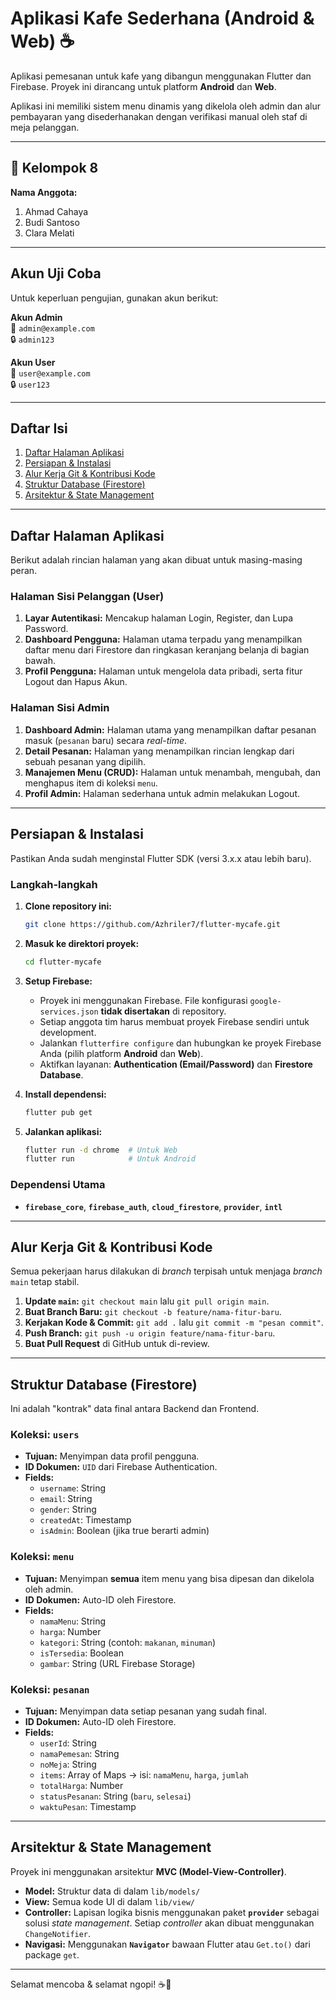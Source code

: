 # Aplikasi Kafe Sederhana (Android & Web) ☕

Aplikasi pemesanan untuk kafe yang dibangun menggunakan Flutter dan Firebase. Proyek ini dirancang untuk platform **Android** dan **Web**.

Aplikasi ini memiliki sistem menu dinamis yang dikelola oleh admin dan alur pembayaran yang disederhanakan dengan verifikasi manual oleh staf di meja pelanggan.

---

## 👥 Kelompok 8
**Nama Anggota:**
1. Ahmad Cahaya
2. Budi Santoso
3. Clara Melati

---

## Akun Uji Coba
Untuk keperluan pengujian, gunakan akun berikut:

**Akun Admin**  
📧 `admin@example.com`  
🔒 `admin123`

**Akun User**  
📧 `user@example.com`  
🔒 `user123`

---

## Daftar Isi
1.  [Daftar Halaman Aplikasi](#daftar-halaman-aplikasi)
2.  [Persiapan & Instalasi](#persiapan--instalasi)
3.  [Alur Kerja Git & Kontribusi Kode](#alur-kerja-git--kontribusi-kode)
4.  [Struktur Database (Firestore)](#struktur-database-firestore)
5.  [Arsitektur & State Management](#arsitektur--state-management)

---

## Daftar Halaman Aplikasi

Berikut adalah rincian halaman yang akan dibuat untuk masing-masing peran.

### Halaman Sisi Pelanggan (User)
1.  **Layar Autentikasi:** Mencakup halaman Login, Register, dan Lupa Password.
2.  **Dashboard Pengguna:** Halaman utama terpadu yang menampilkan daftar menu dari Firestore dan ringkasan keranjang belanja di bagian bawah.
3.  **Profil Pengguna:** Halaman untuk mengelola data pribadi, serta fitur Logout dan Hapus Akun.

### Halaman Sisi Admin
1.  **Dashboard Admin:** Halaman utama yang menampilkan daftar pesanan masuk (`pesanan` baru) secara *real-time*.
2.  **Detail Pesanan:** Halaman yang menampilkan rincian lengkap dari sebuah pesanan yang dipilih.
3.  **Manajemen Menu (CRUD):** Halaman untuk menambah, mengubah, dan menghapus item di koleksi `menu`.
4.  **Profil Admin:** Halaman sederhana untuk admin melakukan Logout.

---

## Persiapan & Instalasi

Pastikan Anda sudah menginstal Flutter SDK (versi 3.x.x atau lebih baru).

### Langkah-langkah
1.  **Clone repository ini:**
    ```bash
    git clone https://github.com/Azhriler7/flutter-mycafe.git
    ```

2.  **Masuk ke direktori proyek:**
    ```bash
    cd flutter-mycafe
    ```

3.  **Setup Firebase:**
    * Proyek ini menggunakan Firebase. File konfigurasi `google-services.json` **tidak disertakan** di repository.
    * Setiap anggota tim harus membuat proyek Firebase sendiri untuk development.
    * Jalankan `flutterfire configure` dan hubungkan ke proyek Firebase Anda (pilih platform **Android** dan **Web**).
    * Aktifkan layanan: **Authentication (Email/Password)** dan **Firestore Database**.

4.  **Install dependensi:**
    ```bash
    flutter pub get
    ```

5.  **Jalankan aplikasi:**
    ```bash
    flutter run -d chrome  # Untuk Web
    flutter run            # Untuk Android
    ```

### Dependensi Utama
* **`firebase_core`**, **`firebase_auth`**, **`cloud_firestore`**, **`provider`**, **`intl`**

---

## Alur Kerja Git & Kontribusi Kode

Semua pekerjaan harus dilakukan di *branch* terpisah untuk menjaga *branch* `main` tetap stabil.

1.  **Update `main`:** `git checkout main` lalu `git pull origin main`.
2.  **Buat Branch Baru:** `git checkout -b feature/nama-fitur-baru`.
3.  **Kerjakan Kode & Commit:** `git add .` lalu `git commit -m "pesan commit"`.
4.  **Push Branch:** `git push -u origin feature/nama-fitur-baru`.
5.  **Buat Pull Request** di GitHub untuk di-review.

---

## Struktur Database (Firestore)

Ini adalah "kontrak" data final antara Backend dan Frontend.

### Koleksi: `users`
* **Tujuan:** Menyimpan data profil pengguna.
* **ID Dokumen:** `UID` dari Firebase Authentication.
* **Fields:**
  - `username`: String
  - `email`: String
  - `gender`: String
  - `createdAt`: Timestamp
  - `isAdmin`: Boolean (jika true berarti admin)

### Koleksi: `menu`
* **Tujuan:** Menyimpan **semua** item menu yang bisa dipesan dan dikelola oleh admin.
* **ID Dokumen:** Auto-ID oleh Firestore.
* **Fields:**
  - `namaMenu`: String
  - `harga`: Number
  - `kategori`: String (contoh: `makanan`, `minuman`)
  - `isTersedia`: Boolean
  - `gambar`: String (URL Firebase Storage)

### Koleksi: `pesanan`
* **Tujuan:** Menyimpan data setiap pesanan yang sudah final.
* **ID Dokumen:** Auto-ID oleh Firestore.
* **Fields:**
  - `userId`: String
  - `namaPemesan`: String
  - `noMeja`: String
  - `items`: Array of Maps → isi: `namaMenu`, `harga`, `jumlah`
  - `totalHarga`: Number
  - `statusPesanan`: String (`baru`, `selesai`)
  - `waktuPesan`: Timestamp

---

## Arsitektur & State Management

Proyek ini menggunakan arsitektur **MVC (Model-View-Controller)**.

* **Model:** Struktur data di dalam `lib/models/`
* **View:** Semua kode UI di dalam `lib/view/`
* **Controller:** Lapisan logika bisnis menggunakan paket **`provider`** sebagai solusi *state management*. Setiap *controller* akan dibuat menggunakan `ChangeNotifier`.
* **Navigasi:** Menggunakan **`Navigator`** bawaan Flutter atau `Get.to()` dari package `get`.

---

Selamat mencoba & selamat ngopi! ☕🍩
